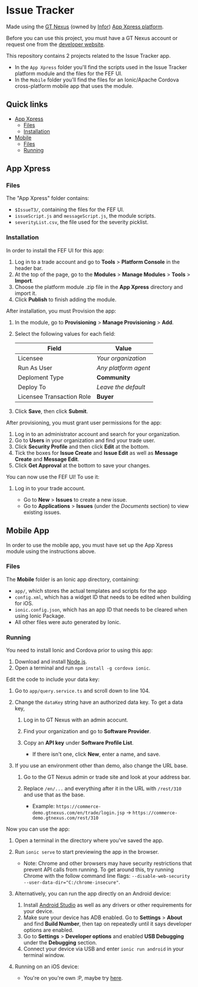 # Issue Tracker

Made using the [GT Nexus](http://www.gtnexus.com/) (owned by [Infor](http://www.infor.com/)) [App Xpress platform][1].

Before you can use this project, you must have a GT Nexus account or request one from the [developer website][1].

This repository contains 2 projects related to the Issue Tracker app.

* In the `App Xpress` folder you'll find the scripts used in the Issue Tracker platform module and the files for the FEF UI.
* In the `Mobile` folder you'll find the files for an Ionic/Apache Cordova cross-platform mobile app that uses the module.

## Quick links
* [App Xpress](#app-xpress)
  * [Files](#files)
  * [Installation](#installation)
* [Mobile](#mobile)
  * [Files](#files-1)
  * [Running](#running)


## App Xpress

### Files

The "App Xpress" folder contains:

* `$IssueT3/`, containing the files for the FEF UI.
* `issueScript.js` and `messageScript.js`, the module scripts.
* `severityList.csv`, the file used for the severity picklist.

### Installation

In order to install the FEF UI for this app:

1. Log in to a trade account and go to **Tools** > **Platform Console** in the header bar.
2. At the top of the page, go to the **Modules** > **Manage Modules** > **Tools** > **Import**.
3. Choose the platform module .zip file in the **App Xpress** directory and import it.
5. Click **Publish** to finish adding the module.

After installation, you must Provision the app:

1. In the module, go to **Provisioning** > **Manage Provisioning** > **Add**.
2. Select the following values for each field:

   |Field                    |Value               |
   |-------------------------|--------------------|
   |Licensee                 |*Your organization* |
   |Run As User              |*Any platform agent*|
   |Deploment Type           |**Community**       |
   |Deploy To                |*Leave the default* |
   |Licensee Transaction Role|**Buyer**           |

3. Click **Save**, then click **Submit**.

After provisioning, you must grant user permissions for the app:

1. Log in to an administrator account and search for your organization.
2. Go to **Users** in your organization and find your trade user.
3. Click **Security Profile** and then click **Edit** at the bottom.
4. Tick the boxes for **Issue Create** and **Issue Edit** as well as **Message Create** and **Message Edit**.
5. Click **Get Approval** at the bottom to save your changes.

You can now use the FEF UI! To use it:

1. Log in to your trade account.

   * Go to **New** > **Issues** to create a new issue.
   * Go to **Applications** > **Issues** (under the *Documents* section) to view existing issues.


## Mobile App

In order to use the mobile app, you must have set up the App Xpress module using the instructions above.

### Files

The **Mobile** folder is an Ionic app directory, containing:

* `app/`, which stores the actual templates and scripts for the app
* `config.xml`, which has a widget ID that needs to be edited when building for iOS.
* `ionic.config.json`, which has an app ID that needs to be cleared when using Ionic Package.
* All other files were auto generated by Ionic.

### Running

You need to install Ionic and Cordova prior to using this app:

1. Download and install [Node.js](https://nodejs.org/en/).
2. Open a terminal and run `npm install -g cordova ionic`.

Edit the code to include your data key:

1. Go to `app/query.service.ts` and scroll down to line 104.
2. Change the `dataKey` string have an authorized data key. To get a data key,

   1. Log in to GT Nexus with an admin acocunt.
   2. Find your organization and go to **Software Provider**.
   3. Copy an **API key** under **Software Profile List**.

      * If there isn't one, click **New**, enter a name, and save.

3. If you use an environment other than demo, also change the URL base.

   1. Go to the GT Nexus admin or trade site and look at your address bar.
   2. Replace `/en/...` and everything after it in the URL with `/rest/310` and use that as the base.

      * Example: `https://commerce-demo.gtnexus.com/en/trade/login.jsp` -> `https://commerce-demo.gtnexus.com/rest/310`

Now you can use the app:

1. Open a terminal in the directory where you've saved the app.
2. Run `ionic serve` to start previewing the app in the browser.

   * Note: Chrome and other browsers may have security restrictions that prevent API calls from running.
     To get around this, try running Chrome with the follow command line flags:
     `--disable-web-security --user-data-dir="C:/chrome-insecure"`.

3. Alternatively, you can run the app directly on an Android device:

   1. Install [Android Studio](https://developer.android.com/studio/index.html) as well as any drivers or other requirements for your device.
   2. Make sure your device has ADB enabled. Go to **Settings** > **About** and find **Build Number**, then tap on repeatedly until it says developer options are enabled.
   3. Go to **Settings** > **Developer options** and enabled **USB Debugging** under the **Debugging** section.
   4. Connect your device via USB and enter `ionic run android` in your terminal window.

4. Running on an iOS device:

   * You're on you're own :P, maybe try [here](http://docs.ionic.io/docs/package-ios).

[1]: https://developer.gtnexus.com/
